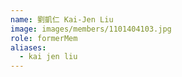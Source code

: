 ```yaml
---
name: 劉凱仁 Kai-Jen Liu 
image: images/members/1101404103.jpg 
role: formerMem
aliases:
  - kai jen liu
---
```

